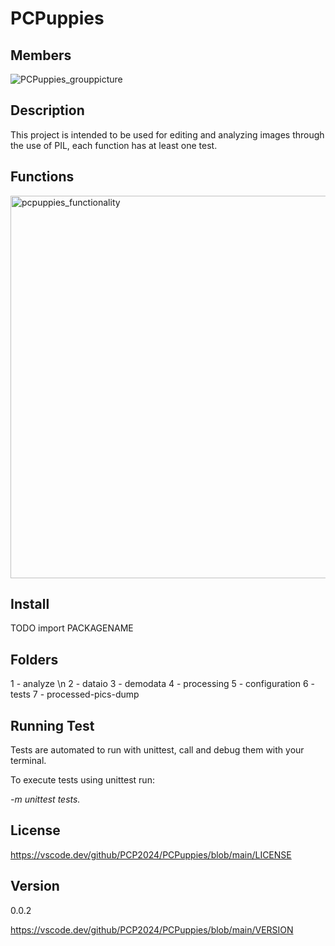 # PCPuppies

## Members

![PCPuppies_grouppicture](https://github.com/PCP2024/PCPuppies/assets/35321351/1c9d275a-68fc-48ba-946c-df8298c0acea)

## Description

This project is intended to be used for editing and analyzing images through the use of PIL, each function has at least one test.

## Functions

<img width="612" alt="pcpuppies_functionality" src="https://github.com/PCP2024/PCPuppies/assets/35321351/0182a7ba-6889-45b1-961f-ff42343c64fe">

## Install

TODO import PACKAGENAME

## Folders

1 - analyze \n
2 - dataio
3 - demodata
4 - processing
5 - configuration
6 - tests
7 - processed-pics-dump

## Running Test

Tests are automated to run with unittest, call and debug them with your terminal.

To execute tests using unittest run:

*-m unittest tests.*

## License

<https://vscode.dev/github/PCP2024/PCPuppies/blob/main/LICENSE>

## Version

0.0.2

<https://vscode.dev/github/PCP2024/PCPuppies/blob/main/VERSION>

